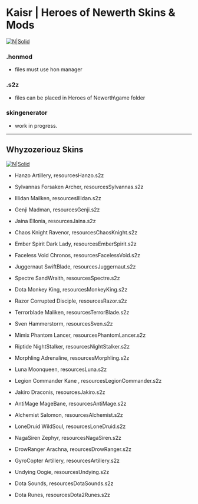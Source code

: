 # Kaisr | Heroes of Newerth Skins & Mods
  
 
[![N|Solid](https://steamuserimages-a.akamaihd.net/ugc/253716559956662500/18ED638E03E44FC02A499A0B370F2DD614FFCAC6/)](https://twitch.tv/kaisrLive)

### .honmod
  - files must use hon manager

### .s2z 
  - files can be placed in Heroes of Newerth\game folder

### skingenerator

 - work in progress.

---
## Whyzozeriouz Skins

[![N|Solid](https://steamuserimages-a.akamaihd.net/ugc/253716559956662500/18ED638E03E44FC02A499A0B370F2DD614FFCAC6/)](https://twitch.tv/whyzozeriouz)

 - Hanzo Artillery, resourcesHanzo.s2z
 - Sylvannas Forsaken Archer, resourcesSylvannas.s2z
 - Illidan Mailken, resourcesIllidan.s2z
 - Genji Madman, resourcesGenji.s2z
 - Jaina Ellonia, resourcesJaina.s2z
 - Chaos Knight Ravenor, resourcesChaosKnight.s2z
 - Ember Spirit Dark Lady, resourcesEmberSpirit.s2z
 - Faceless Void Chronos, resourcesFacelessVoid.s2z
 - Juggernaut SwiftBlade, resourcesJuggernaut.s2z
 - Spectre SandWraith, resourcesSpectre.s2z
 - Dota Monkey King, resourcesMonkeyKing.s2z
 - Razor Corrupted Disciple, resourcesRazor.s2z
 - Terrorblade Maliken, resourcesTerrorBlade.s2z
 - Sven Hammerstorm, resourcesSven.s2z
 - Mimix Phantom Lancer, resourcesPhantomLancer.s2z
 - Riptide NightStalker, resourcesNightStalker.s2z
 - Morphling Adrenaline, resourcesMorphling.s2z
 - Luna Moonqueen, resourcesLuna.s2z
 - Legion Commander Kane , resourcesLegionCommander.s2z
 - Jakiro Draconis, resourcesJakiro.s2z
 - AntiMage MageBane, resourcesAntiMage.s2z
 - Alchemist Salomon, resourcesAlchemist.s2z
 - LoneDruid WildSoul, resourcesLoneDruid.s2z
 - NagaSiren Zephyr, resourcesNagaSiren.s2z
 - DrowRanger Arachna, reourcesDrowRanger.s2z
 - GyroCopter Artillery, resourcesArtillery.s2z
 - Undying Oogie, resourcesUndying.s2z
 
 - Dota Sounds, resourcesDotaSounds.s2z
 - Dota Runes, resourcesDota2Runes.s2z
 
 

